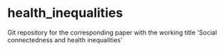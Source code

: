 # health_inequalities
Git repository for the corresponding paper with the working title 'Social connectedness and health inequalities'
